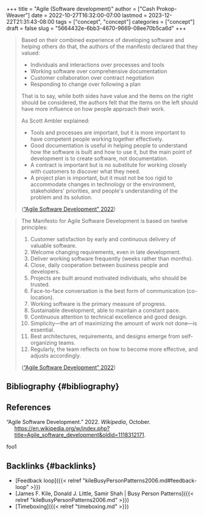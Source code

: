 +++
title = "Agile (Software development)"
author = ["Cash Prokop-Weaver"]
date = 2022-10-27T16:32:00-07:00
lastmod = 2023-12-22T21:31:43-08:00
tags = ["concept", "concept"]
categories = ["concept"]
draft = false
slug = "5664432e-6bb3-4670-9669-08ee70b5ca6d"
+++

> Based on their combined experience of developing software and helping others do that, the authors of the manifesto declared that they valued:
>
> -   Individuals and interactions over processes and tools
> -   Working software over comprehensive documentation
> -   Customer collaboration over contract negotiation
> -   Responding to change over following a plan
>
> That is to say, while both sides have value and the items on the right should be considered, the authors felt that the items on the left should have more influence on how people approach their work.
>
> As Scott Ambler explained:
>
> -   Tools and processes are important, but it is more important to have competent people working together effectively.
> -   Good documentation is useful in helping people to understand how the software is built and how to use it, but the main point of development is to create software, not documentation.
> -   A contract is important but is no substitute for working closely with customers to discover what they need.
> -   A project plan is important, but it must not be too rigid to accommodate changes in technology or the environment, stakeholders' priorities, and people's understanding of the problem and its solution.
>
> (<a href="#citeproc_bib_item_1">“Agile Software Development” 2022</a>)

<!--quoteend-->

> The Manifesto for Agile Software Development is based on twelve principles:
>
> 1.  Customer satisfaction by early and continuous delivery of valuable software.
> 2.  Welcome changing requirements, even in late development.
> 3.  Deliver working software frequently (weeks rather than months).
> 4.  Close, daily cooperation between business people and developers.
> 5.  Projects are built around motivated individuals, who should be trusted.
> 6.  Face-to-face conversation is the best form of communication (co-location).
> 7.  Working software is the primary measure of progress.
> 8.  Sustainable development, able to maintain a constant pace.
> 9.  Continuous attention to technical excellence and good design.
> 10. Simplicity—the art of maximizing the amount of work not done—is essential.
> 11. Best architectures, requirements, and designs emerge from self-organizing teams.
> 12. Regularly, the team reflects on how to become more effective, and adjusts accordingly.
>
> (<a href="#citeproc_bib_item_1">“Agile Software Development” 2022</a>)


## Bibliography {#bibliography}

## References

<style>.csl-entry{text-indent: -1.5em; margin-left: 1.5em;}</style><div class="csl-bib-body">
  <div class="csl-entry"><a id="citeproc_bib_item_1"></a>“Agile Software Development.” 2022. <i>Wikipedia</i>, October. <a href="https://en.wikipedia.org/w/index.php?title=Agile_software_development&oldid=1118312171">https://en.wikipedia.org/w/index.php?title=Agile_software_development&#38;oldid=1118312171</a>.</div>
</div>

foo1


## Backlinks {#backlinks}

-   [Feedback loop]({{< relref "kileBusyPersonPatterns2006.md#feedback-loop" >}})
-   [James F. Kile, Donald J. Little, Samir Shah | Busy Person Patterns]({{< relref "kileBusyPersonPatterns2006.md" >}})
-   [Timeboxing]({{< relref "timeboxing.md" >}})
